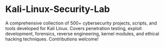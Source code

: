 # Kali-Linux-Security-Lab
A comprehensive collection of 500+ cybersecurity projects, scripts, and tools developed for Kali Linux. Covers penetration testing, exploit development, forensics, reverse engineering, kernel modules, and ethical hacking techniques. Contributions welcome!
